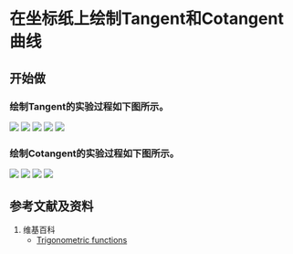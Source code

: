 ﻿# 在坐标纸上绘制Tangent和Cotangent曲线

## 开始做

### 绘制Tangent的实验过程如下图所示。

![](/images/欧几里得几何/圆周率和三角函数/在坐标纸上绘制Tangent和Cotangent曲线/1a1.jpg)
![](/images/欧几里得几何/圆周率和三角函数/在坐标纸上绘制Tangent和Cotangent曲线/1a2.jpg)
![](/images/欧几里得几何/圆周率和三角函数/在坐标纸上绘制Tangent和Cotangent曲线/1a3.jpg)
![](/images/欧几里得几何/圆周率和三角函数/在坐标纸上绘制Tangent和Cotangent曲线/1a4.jpg)
![](/images/欧几里得几何/圆周率和三角函数/在坐标纸上绘制Tangent和Cotangent曲线/1a5.jpg)

### 绘制Cotangent的实验过程如下图所示。

![](/images/欧几里得几何/圆周率和三角函数/在坐标纸上绘制Tangent和Cotangent曲线/2a1.jpg)
![](/images/欧几里得几何/圆周率和三角函数/在坐标纸上绘制Tangent和Cotangent曲线/2a2.jpg)
![](/images/欧几里得几何/圆周率和三角函数/在坐标纸上绘制Tangent和Cotangent曲线/2a3.jpg)
![](/images/欧几里得几何/圆周率和三角函数/在坐标纸上绘制Tangent和Cotangent曲线/2a4.jpg)

## 参考文献及资料

1. 维基百科
	- [Trigonometric functions](https://en.wikipedia.org/wiki/Trigonometric_functions) 

